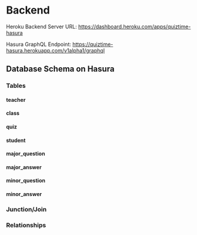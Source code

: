 # Backend

Heroku Backend Server URL: https://dashboard.heroku.com/apps/quiztime-hasura

Hasura GraphQL Endpoint: https://quiztime-hasura.herokuapp.com/v1alpha1/graphql

## Database Schema on Hasura

### Tables

#### teacher

#### class

#### quiz

#### student

#### major_question

#### major_answer

#### minor_question

#### minor_answer

### Junction/Join

### Relationships
